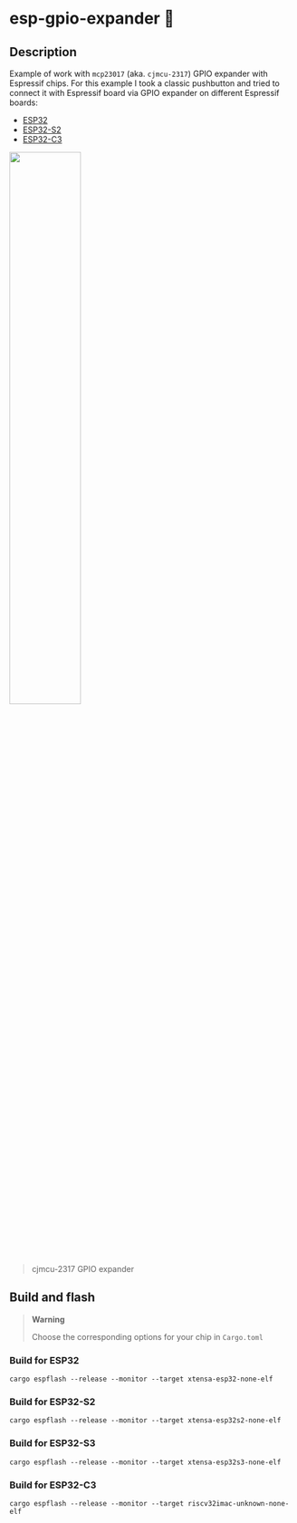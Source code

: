 # esp-gpio-expander :crab:
## Description 
Example of work with `mcp23017` (aka. `cjmcu-2317`) GPIO expander with Espressif chips.
For this example I took a classic pushbutton and tried to connect it with Espressif board via GPIO expander on different Espressif boards: 
 - [ESP32](https://www.espressif.com/en/products/socs/esp32)
 - [ESP32-S2](https://www.espressif.com/en/products/socs/esp32-s2)
 - [ESP32-C3](https://www.espressif.com/en/products/socs/esp32-c3)
<img src = "https://external-content.duckduckgo.com/iu/?u=https%3A%2F%2Ftse2.mm.bing.net%2Fth%3Fid%3DOIP.TaLNEE-MfCua9wQVEZDWvAHaFj%26pid%3DApi&f=1&ipt=a646f1546491c8f3761747effe4f315677187bebb92f23a1ffb2d9aa7e5e439b&ipo=images" width = "50%" heigth="40%">

>cjmcu-2317 GPIO expander

## Build and flash

> **Warning**
>
>Choose the corresponding options for your chip in `Cargo.toml`

### Build for ESP32

```
cargo espflash --release --monitor --target xtensa-esp32-none-elf 
```

### Build for ESP32-S2

```
cargo espflash --release --monitor --target xtensa-esp32s2-none-elf 
```
### Build for ESP32-S3

```
cargo espflash --release --monitor --target xtensa-esp32s3-none-elf 
```

### Build for ESP32-C3

```
cargo espflash --release --monitor --target riscv32imac-unknown-none-elf
```

